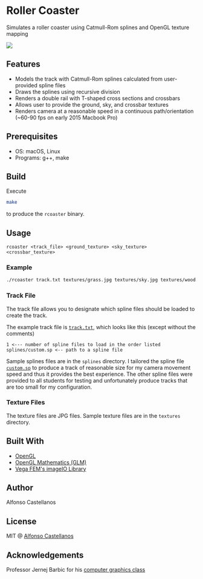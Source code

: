 # Roller Coaster

Simulates a roller coaster using Catmull-Rom splines and OpenGL texture mapping

![](demo.gif)

## Features
- Models the track with Catmull-Rom splines calculated from user-provided spline files
- Draws the splines using recursive division
- Renders a double rail with T-shaped cross sections and crossbars
- Allows user to provide the ground, sky, and crossbar textures
- Renders camera at a reasonable speed in a continuous path/orientation (~60-90 fps on early 2015 Macbook Pro)

## Prerequisites
- OS: macOS, Linux
- Programs: g++, make

## Build
Execute
```sh
make
```
to produce the `rcoaster` binary.
## Usage
```
rcoaster <track_file> <ground_texture> <sky_texture> <crossbar_texture>
```
### Example
```sh
./rcoaster track.txt textures/grass.jpg textures/sky.jpg textures/wood.jpg
```

### Track File
The track file allows you to designate which spline files should be loaded to create the track. 

The example track file is [`track.txt`](track.txt), which looks like this (except without the comments)
 ```
1 <--- number of spline files to load in the order listed
splines/custom.sp <-- path to a spline file
```
Sample splines files are in the `splines` directory. I tailored the spline file [`custom.sp`](splines/custom.sp) to produce a track of reasonable size for my camera movement speed and thus it provides the best experience. The other spline files were provided to all students for testing and unfortunately produce tracks that are too small for my configuration.
 
 ### Texture Files
The texture files are JPG files. Sample texture files are in the `textures` directory.


## Built With
- [OpenGL](https://www.opengl.org/)
- [OpenGL Mathematics (GLM)](https://glm.g-truc.net)
- [Vega FEM's imageIO Library](http://barbic.usc.edu/vega/)

## Author
Alfonso Castellanos

## License
MIT @ [Alfonso Castellanos](https://github.com/fonzcastellanos)

## Acknowledgements
Professor Jernej Barbic for his [computer graphics class](http://barbic.usc.edu/cs420-s17/)